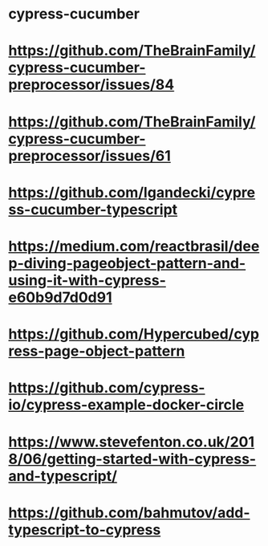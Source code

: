 # cypress-cucumber
#
# https://github.com/TheBrainFamily/cypress-cucumber-preprocessor/issues/84
# https://github.com/TheBrainFamily/cypress-cucumber-preprocessor/issues/61
# https://github.com/lgandecki/cypress-cucumber-typescript
#
# https://medium.com/reactbrasil/deep-diving-pageobject-pattern-and-using-it-with-cypress-e60b9d7d0d91
# https://github.com/Hypercubed/cypress-page-object-pattern
# https://github.com/cypress-io/cypress-example-docker-circle
# https://www.stevefenton.co.uk/2018/06/getting-started-with-cypress-and-typescript/
# https://github.com/bahmutov/add-typescript-to-cypress
#